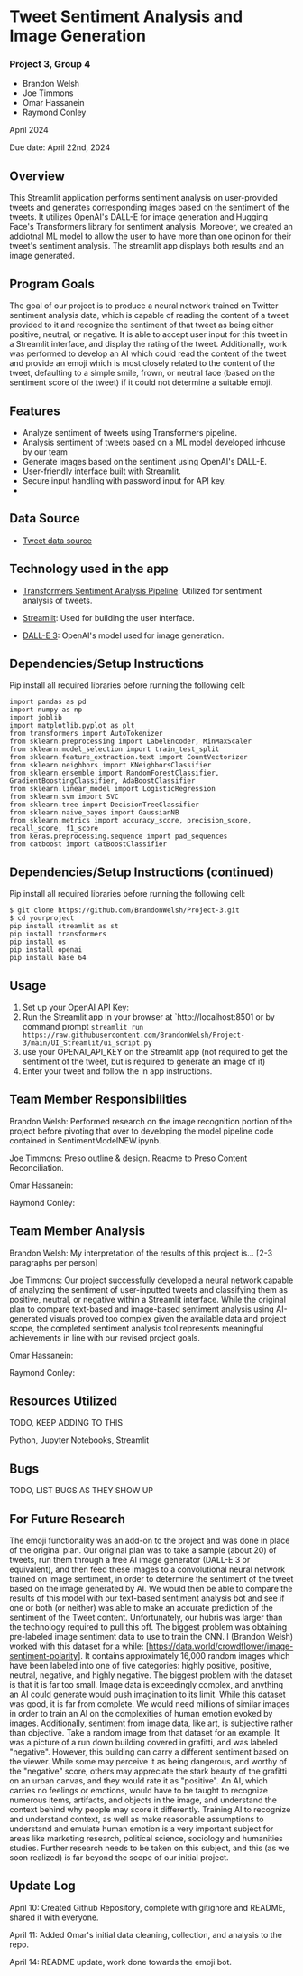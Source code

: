 # Tweet Sentiment Analysis and Image Generation
### Project 3, Group 4
- Brandon Welsh
- Joe Timmons
- Omar Hassanein
- Raymond Conley

April 2024

Due date: April 22nd, 2024

## Overview

This Streamlit application performs sentiment analysis on user-provided tweets and generates corresponding images based on the sentiment of the tweets. It utilizes OpenAI's DALL-E for image generation and Hugging Face's Transformers library for sentiment analysis. Moreover, we created an addiotnal ML model to allow the user to have more than one opinon for their tweet's sentiment analysis. The streamlit app displays both results and an image generated. 


## Program Goals
The goal of our project is to produce a neural network trained on Twitter sentiment analysis data, which is capable of reading the content of a tweet provided to it and recognize the sentiment of that tweet as being either positive, neutral, or negative. It is able to accept user input for this tweet in a Streamlit interface, and display the rating of the tweet. Additionally, work was performed to develop an AI which could read the content of the tweet and provide an emoji which is most closely related to the content of the tweet, defaulting to a simple smile, frown, or neutral face (based on the sentiment score of the tweet) if it could not determine a suitable emoji.

## Features

- Analyze sentiment of tweets using Transformers pipeline.
- Analysis sentiment of tweets based on a ML model developed inhouse by our team
- Generate images based on the sentiment using OpenAI's DALL-E.
- User-friendly interface built with Streamlit.
- Secure input handling with password input for API key.
- 

## Data Source
- [Tweet data source](https://www.kaggle.com/datasets/abhi8923shriv/sentiment-analysis-dataset)

## Technology used in the app

- [Transformers Sentiment Analysis Pipeline](https://github.com/BrandonWelsh/Project-3.git): Utilized for sentiment analysis of tweets.

- [Streamlit](https://streamlit.io/): Used for building the user interface.

- [DALL-E 3](https://openai.com/dall-e-3): OpenAI's model used for image generation.

## Dependencies/Setup Instructions
Pip install all required libraries before running the following cell:

    import pandas as pd
    import numpy as np
    import joblib
    import matplotlib.pyplot as plt
    from transformers import AutoTokenizer
    from sklearn.preprocessing import LabelEncoder, MinMaxScaler
    from sklearn.model_selection import train_test_split
    from sklearn.feature_extraction.text import CountVectorizer
    from sklearn.neighbors import KNeighborsClassifier
    from sklearn.ensemble import RandomForestClassifier, GradientBoostingClassifier, AdaBoostClassifier
    from sklearn.linear_model import LogisticRegression
    from sklearn.svm import SVC
    from sklearn.tree import DecisionTreeClassifier
    from sklearn.naive_bayes import GaussianNB
    from sklearn.metrics import accuracy_score, precision_score, recall_score, f1_score
    from keras.preprocessing.sequence import pad_sequences
    from catboost import CatBoostClassifier

## Dependencies/Setup Instructions (continued)
Pip install all required libraries before running the following cell:
```
$ git clone https://github.com/BrandonWelsh/Project-3.git
$ cd yourproject
pip install streamlit as st
pip install transformers
pip install os
pip install openai
pip install base 64
```

## Usage

1. Set up your OpenAI API Key:
2. Run the Streamlit app in your browser at `http://localhost:8501 or by command prompt ```streamlit run https://raw.githubusercontent.com/BrandonWelsh/Project-3/main/UI_Streamlit/ui_script.py```
3. use your OPENAI_API_KEY on the Streamlit app (not required to get the sentiment of the tweet, but is required to generate an image of it)
4. Enter your tweet and follow the in app instructions. 


## Team Member Responsibilities
Brandon Welsh: Performed research on the image recognition portion of the project before pivoting that over to developing the model pipeline code contained in SentimentModelNEW.ipynb.

Joe Timmons: Preso outline & design. Readme to Preso Content Reconciliation.

Omar Hassanein:

Raymond Conley:

## Team Member Analysis
Brandon Welsh: My interpretation of the results of this project is... [2-3 paragraphs per person]

Joe Timmons: Our project successfully developed a neural network capable of analyzing the sentiment of user-inputted tweets and classifying them as positive, neutral, or negative within a Streamlit interface. While the original plan to compare text-based and image-based sentiment analysis using AI-generated visuals proved too complex given the available data and project scope, the completed sentiment analysis tool represents meaningful achievements in line with our revised project goals.

Omar Hassanein: 

Raymond Conley: 

## Resources Utilized
TODO, KEEP ADDING TO THIS

Python, Jupyter Notebooks, Streamlit

## Bugs
TODO, LIST BUGS AS THEY SHOW UP

## For Future Research
The emoji functionality was an add-on to the project and was done in place of the original plan. Our original plan was to take a sample (about 20) of tweets, run them through a free AI image generator (DALL-E 3 or equivalent), and then feed these images to a convolutional neural network trained on image sentiment, in order to determine the sentiment of the tweet based on the image generated by AI. We would then be able to compare the results of this model with our text-based sentiment analysis bot and see if one or both (or neither) was able to make an accurate prediction of the sentiment of the Tweet content. Unfortunately, our hubris was larger than the technology required to pull this off. The biggest problem was obtaining pre-labeled image sentiment data to use to train the CNN. I (Brandon Welsh) worked with this dataset for a while: [https://data.world/crowdflower/image-sentiment-polarity]. It contains approximately 16,000 random images which have been labeled into one of five categories: highly positive, positive, neutral, negative, and highly negative. The biggest problem with the dataset is that it is far too small. Image data is exceedingly complex, and anything an AI could generate would push imagination to its limit. While this dataset was good, it is far from complete. We would need millions of similar images in order to train an AI on the complexities of human emotion evoked by images. Additionally, sentiment from image data, like art, is subjective rather than objective. Take a random image from that dataset for an example. It was a picture of a run down building covered in grafitti, and was labeled "negative". However, this building can carry a different sentiment based on the viewer. While some may perceive it as being dangerous, and worthy of the "negative" score, others may appreciate the stark beauty of the grafitti on an urban canvas, and they would rate it as "positive". An AI, which carries no feelings or emotions, would have to be taught to recognize numerous items, artifacts, and objects in the image, and understand the context behind why people may score it differently. Training AI to recognize and understand context, as well as make reasonable assumptions to understand and emulate human emotion is a very important subject for areas like marketing research, political science, sociology and humanities studies. Further research needs to be taken on this subject, and this (as we soon realized) is far beyond the scope of our initial project.

## Update Log
April 10: Created Github Repository, complete with gitignore and README, shared it with everyone.

April 11: Added Omar's initial data cleaning, collection, and analysis to the repo.

April 14: README update, work done towards the emoji bot.
